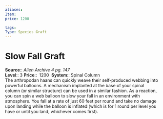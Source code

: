 ```yaml
---
aliases: 
Item:
price: 1200

tags: 
Type: Species Graft
---
```


# Slow Fall Graft

**Source**:: _Alien Archive 4 pg. 147_  
**Level**:: 3
**Price**::  1200 
**System**:: Spinal Column  
The arthropodan haans can quickly weave their self-produced webbing into powerful balloons. A mechanism implanted at the base of your spinal column (or similar structure) can be used in a similar fashion. As a reaction, you can spin a web balloon to slow your fall in an environment with atmosphere. You fall at a rate of just 60 feet per round and take no damage upon landing while the balloon is inflated (which is for 1 round per level you have or until you land, whichever comes first).
